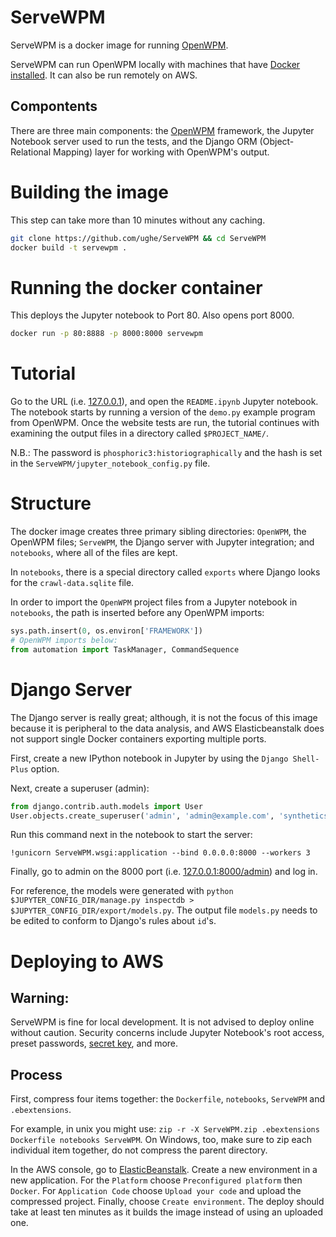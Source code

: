 # ServeWPM
ServeWPM is a docker image for running [OpenWPM](https://github.com/citp/OpenWPM).

ServeWPM can run OpenWPM locally with machines that have [Docker installed](https://www.docker.com/community-edition#/download). It can also be run remotely on AWS.

## Compontents
There are three main components: the [OpenWPM](https://github.com/citp/OpenWPM) framework, the Jupyter Notebook server used to run the tests, and the Django ORM (Object-Relational Mapping) layer for working with OpenWPM's output.

# Building the image
This step can take more than 10 minutes without any caching.
```bash
git clone https://github.com/ughe/ServeWPM && cd ServeWPM
docker build -t servewpm .
```

# Running the docker container
This deploys the Jupyter notebook to Port 80. Also opens port 8000.
```bash
docker run -p 80:8888 -p 8000:8000 servewpm
```

# Tutorial
Go to the URL (i.e. [127.0.0.1](127.0.0.1/)), and open the `README.ipynb` Jupyter notebook. The notebook starts by running a version of the `demo.py` example program from OpenWPM. Once the website tests are run, the tutorial continues with examining the output files in a directory called `$PROJECT_NAME/`.

N.B.: The password is `phosphoric3:historiographically` and the hash is set in the `ServeWPM/jupyter_notebook_config.py` file.

# Structure
The docker image creates three primary sibling directories: `OpenWPM`, the OpenWPM files; `ServeWPM`, the Django server with Jupyter integration; and `notebooks`, where all of the files are kept. 

In `notebooks`, there is a special directory called `exports` where Django looks for the `crawl-data.sqlite` file.

In order to import the `OpenWPM` project files from a Jupyter notebook in `notebooks`, the path is inserted before any OpenWPM imports:
```python
sys.path.insert(0, os.environ['FRAMEWORK'])
# OpenWPM imports below:
from automation import TaskManager, CommandSequence
```

# Django Server
The Django server is really great; although, it is not the focus of this image because it is peripheral to the data analysis, and AWS Elasticbeanstalk does not support single Docker containers exporting multiple ports.

First, create a new IPython notebook in Jupyter by using the `Django Shell-Plus` option.

Next, create a superuser (admin):
```python
from django.contrib.auth.models import User
User.objects.create_superuser('admin', 'admin@example.com', 'synthetics1126599/commencements')
```
Run this command next in the notebook to start the server:
```
!gunicorn ServeWPM.wsgi:application --bind 0.0.0.0:8000 --workers 3
```
Finally, go to admin on the 8000 port (i.e. [127.0.0.1:8000/admin](http://127.0.0.1:8000/admin)) and log in.

For reference, the models were generated with `python $JUPYTER_CONFIG_DIR/manage.py inspectdb > $JUPYTER_CONFIG_DIR/export/models.py`. The output file `models.py` needs to be edited to conform to Django's rules about `id`'s.

# Deploying to AWS

## Warning:
ServeWPM is fine for local development. It is not advised to deploy online without caution. Security concerns include Jupyter Notebook's root access, preset passwords, [secret key](https://docs.djangoproject.com/en/1.11/ref/settings/#std:setting-SECRET_KEY), and more. 

## Process
First, compress four items together: the `Dockerfile`, `notebooks`, `ServeWPM` and `.ebextensions`.

For example, in unix you might use: `zip -r -X ServeWPM.zip .ebextensions Dockerfile notebooks ServeWPM`. On Windows, too, make sure to zip each individual item together, do not compress the parent directory.

In the AWS console, go to [ElasticBeanstalk](https://console.aws.amazon.com/elasticbeanstalk). Create a new environment in a new application. For the `Platform` choose `Preconfigured platform` then `Docker`. For `Application Code` choose `Upload your code` and upload the compressed project. Finally, choose `Create environment`. The deploy should take at least ten minutes as it builds the image instead of using an uploaded one.


